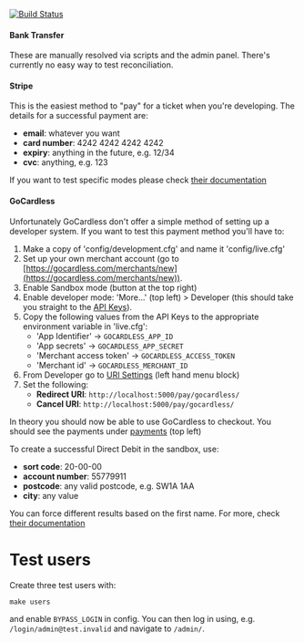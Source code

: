 [![Build Status](https://travis-ci.org/emfcamp/Website.svg?branch=master)](https://travis-ci.org/emfcamp/Website)

#### Bank Transfer
These are manually resolved via scripts and the admin panel. There's currently no easy way to test reconciliation.

#### Stripe
This is the easiest method to "pay" for a ticket when you're developing. The details for a successful payment are:

- **email**: whatever you want
- **card number**: 4242 4242 4242 4242
- **expiry**: anything in the future, e.g. 12/34
- **cvc**: anything, e.g. 123

If you want to test specific modes please check [their documentation](https://stripe.com/docs/testing 'Stripe testing docs')

#### GoCardless
Unfortunately GoCardless don't offer a simple method of setting up a developer system. If you want to test this payment method you'll have to:

1. Make a copy of 'config/development.cfg' and name it 'config/live.cfg'
2. Set up your own merchant account (go to [https://gocardless.com/merchants/new](https://gocardless.com/merchants/new)).
3. Enable Sandbox mode (button at the top right)
4. Enable developer mode: 'More...' (top left) > Developer (this should take you straight to the [API Keys](https://dashboard-sandbox.gocardless.com/developer/api-keys)). 
5. Copy the following values from the API Keys to the appropriate environment variable in 'live.cfg':
    - 'App Identifier' -> `GOCARDLESS_APP_ID`
    - 'App secrets' -> `GOCARDLESS_APP_SECRET`
    - 'Merchant access token' -> `GOCARDLESS_ACCESS_TOKEN`
    - 'Merchant id' -> `GOCARDLESS_MERCHANT_ID`
6. From Developer go to [URI Settings](https://dashboard-sandbox.gocardless.com/developer/uri-settings) (left hand menu block)
7. Set the following:
    - **Redirect URI**: `http://localhost:5000/pay/gocardless/`
    - **Cancel URI**: `http://localhost:5000/pay/gocardless/`

In theory you should now be able to use GoCardless to checkout. You should see the payments under [payments](https://dashboard-sandbox.gocardless.com/payments) (top left)

To create a successful Direct Debit in the sandbox, use:
- **sort code**: 20-00-00
- **account number**: 55779911
- **postcode**: any valid postcode, e.g. SW1A 1AA
- **city**: any value

You can force different results based on the first name. For more, check [their documentation](https://developer.gocardless.com/getting-started/developer-tools/scenario-simulators)

Test users
==========

Create three test users with:

```make users```

and enable `BYPASS_LOGIN` in config. You can then log in using, e.g. `/login/admin@test.invalid` and navigate to `/admin/`.

